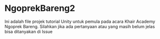 # NgoprekBareng2
Ini adalah file projek tutorial Unity untuk pemula pada acara Khair Academy Ngoprek Bareng. Silahkan jika ada pertanyaan atau yang masih belum jelas bisa ditanyakan di Issue
